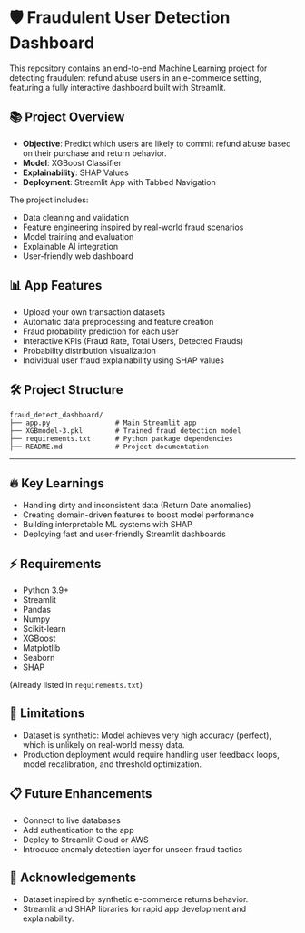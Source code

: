 # 🛡️ Fraudulent User Detection Dashboard

This repository contains an end-to-end Machine Learning project for detecting fraudulent refund abuse users in an e-commerce setting, featuring a fully interactive dashboard built with Streamlit.


## 📚 Project Overview

- **Objective**: Predict which users are likely to commit refund abuse based on their purchase and return behavior.
- **Model**: XGBoost Classifier
- **Explainability**: SHAP Values
- **Deployment**: Streamlit App with Tabbed Navigation

The project includes:
- Data cleaning and validation
- Feature engineering inspired by real-world fraud scenarios
- Model training and evaluation
- Explainable AI integration
- User-friendly web dashboard


## 📊 App Features

- Upload your own transaction datasets
- Automatic data preprocessing and feature creation
- Fraud probability prediction for each user
- Interactive KPIs (Fraud Rate, Total Users, Detected Frauds)
- Probability distribution visualization
- Individual user fraud explainability using SHAP values


## 🛠️ Project Structure

```
fraud_detect_dashboard/
├── app.py                # Main Streamlit app
├── XGBmodel-3.pkl        # Trained fraud detection model
├── requirements.txt      # Python package dependencies
├── README.md             # Project documentation
```

---

## 🔥 Key Learnings

- Handling dirty and inconsistent data (Return Date anomalies)
- Creating domain-driven features to boost model performance
- Building interpretable ML systems with SHAP
- Deploying fast and user-friendly Streamlit dashboards


## ⚡ Requirements
- Python 3.9+
- Streamlit
- Pandas
- Numpy
- Scikit-learn
- XGBoost
- Matplotlib
- Seaborn
- SHAP

(Already listed in `requirements.txt`)


## 📢 Limitations
- Dataset is synthetic: Model achieves very high accuracy (perfect), which is unlikely on real-world messy data.
- Production deployment would require handling user feedback loops, model recalibration, and threshold optimization.


## 📋 Future Enhancements
- Connect to live databases
- Add authentication to the app
- Deploy to Streamlit Cloud or AWS
- Introduce anomaly detection layer for unseen fraud tactics


## 🙌 Acknowledgements
- Dataset inspired by synthetic e-commerce returns behavior.
- Streamlit and SHAP libraries for rapid app development and explainability.



